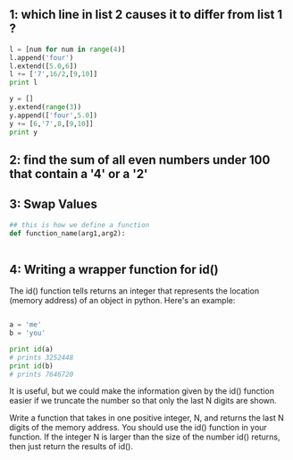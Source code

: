 ## 1: which line in list 2 causes it to differ from list 1 ?

````python
l = [num for num in range(4)]
l.append('four')
l.extend([5.0,6])
l += ['7',16/2,[9,10]]
print l
````

````python
y = []
y.extend(range(3))
y.append(['four',5.0])
y += [6,'7',8,[9,10]]
print y
````

## 2: find the sum of all even numbers under 100 that contain a '4' or a '2'

## 3: Swap Values 

````python
## this is how we define a function
def function_name(arg1,arg2):
    
````

## 4: Writing a wrapper function for id()

The id() function tells returns an integer that represents the location (memory address) of an object in python.  Here's an example:

````python

a = 'me'
b = 'you'

print id(a)
# prints 3252448
print id(b)
# prints 7646720
````

It is useful, but we could make the information given by the id() function easier if we truncate the number so that only the last N digits are shown.

Write a function that takes in one positive integer, N, and returns the last N digits of the memory address.  You should use the id() function in your function.  If the integer N is larger than the size of the number id() returns, then just return the results of id().
